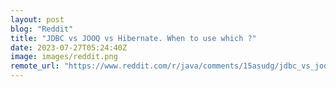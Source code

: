 ```yaml
---
layout: post
blog: "Reddit"
title: "JDBC vs JOOQ vs Hibernate. When to use which ?"
date: 2023-07-27T05:24:40Z
image: images/reddit.png
remote_url: "https://www.reddit.com/r/java/comments/15asudg/jdbc_vs_jooq_vs_hibernate_when_to_use_which/"
---
```

